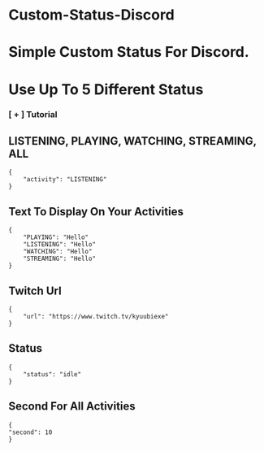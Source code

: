 # Custom-Status-Discord
# Simple Custom Status For Discord.
# Use Up To 5 Different Status

### [ + ] Tutorial

## LISTENING, PLAYING, WATCHING, STREAMING, ALL
```
{
    "activity": "LISTENING"
}
```

## Text To Display On Your Activities
```
{
    "PLAYING": "Hello"
    "LISTENING": "Hello"
    "WATCHING": "Hello"
    "STREAMING": "Hello"
}
```

## Twitch Url
```
{
    "url": "https://www.twitch.tv/kyuubiexe"
}
```

## Status
```
{
    "status": "idle"
}
```

## Second For All Activities
```
{
"second": 10
}
```
